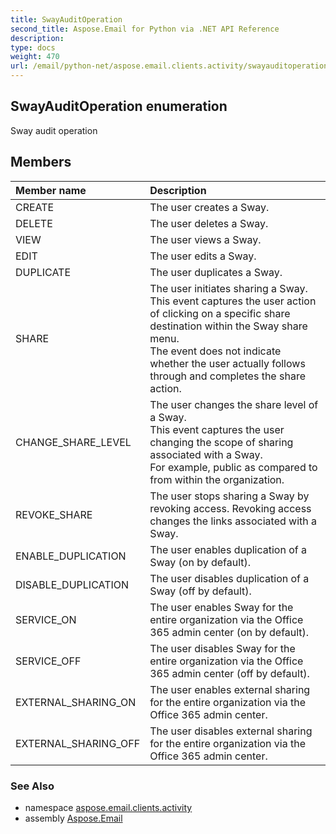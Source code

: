 ```yaml
---
title: SwayAuditOperation
second_title: Aspose.Email for Python via .NET API Reference
description: 
type: docs
weight: 470
url: /email/python-net/aspose.email.clients.activity/swayauditoperation/
---
```


## SwayAuditOperation enumeration

Sway audit operation

## Members
| Member name | Description |
| :- | :- |
|CREATE|The user creates a Sway.|
|DELETE|The user deletes a Sway.|
|VIEW|The user views a Sway.|
|EDIT|The user edits a Sway.|
|DUPLICATE|The user duplicates a Sway.|
|SHARE|The user initiates sharing a Sway. <br/>            This event captures the user action of clicking on a specific share destination within the Sway share menu. <br/>            The event does not indicate whether the user actually follows through and completes the share action.|
|CHANGE_SHARE_LEVEL|The user changes the share level of a Sway. <br/>            This event captures the user changing the scope of sharing associated with a Sway. <br/>            For example, public as compared to from within the organization.|
|REVOKE_SHARE|The user stops sharing a Sway by revoking access. Revoking access changes the links associated with a Sway.|
|ENABLE_DUPLICATION|The user enables duplication of a Sway (on by default).|
|DISABLE_DUPLICATION|The user disables duplication of a Sway (off by default).|
|SERVICE_ON|The user enables Sway for the entire organization via the Office 365 admin center (on by default).|
|SERVICE_OFF|The user disables Sway for the entire organization via the Office 365 admin center (off by default).|
|EXTERNAL_SHARING_ON|The user enables external sharing for the entire organization via the Office 365 admin center.|
|EXTERNAL_SHARING_OFF|The user disables external sharing for the entire organization via the Office 365 admin center.|

### See Also

* namespace [aspose.email.clients.activity](/email/python-net/aspose.email.clients.activity/)
* assembly [Aspose.Email](/slides/python-net/)

